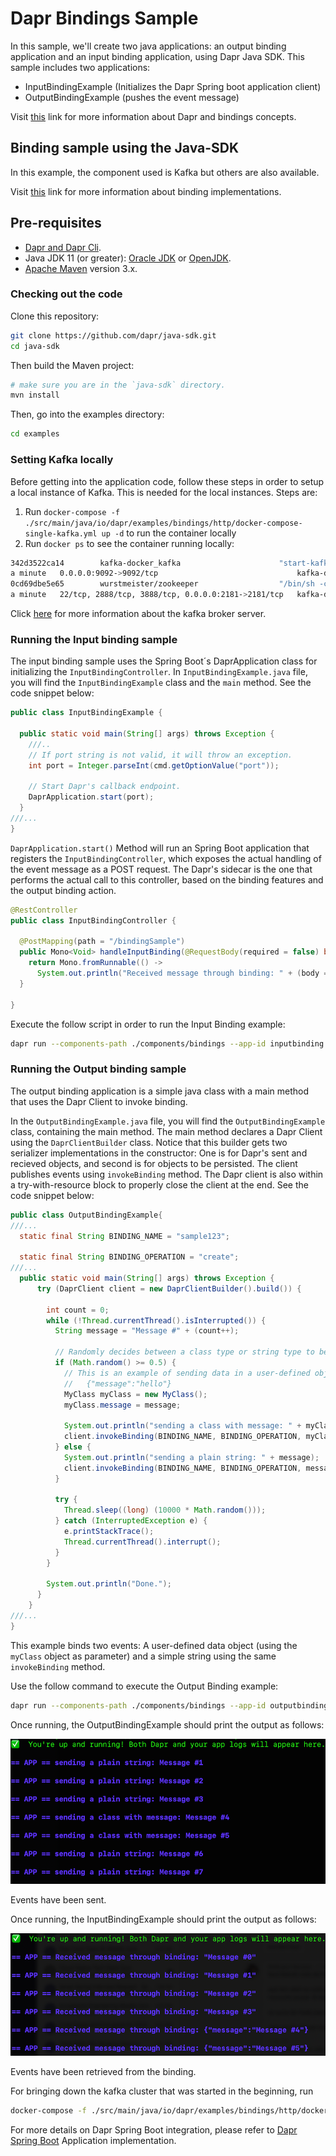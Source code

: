 # Dapr Bindings Sample

In this sample, we'll create two java applications: an output binding application and an input binding application, using Dapr Java SDK. 
This sample includes two applications:

* InputBindingExample (Initializes the Dapr Spring boot application client)
* OutputBindingExample (pushes the event message)

Visit [this](https://docs.dapr.io/developing-applications/building-blocks/bindings/bindings-overview/) link for more information about Dapr and bindings concepts.
 
## Binding sample using the Java-SDK

In this example, the component used is Kafka but others are also available.

Visit [this](https://github.com/dapr/components-contrib/tree/master/bindings) link for more information about binding implementations.


## Pre-requisites

* [Dapr and Dapr Cli](https://docs.dapr.io/getting-started/install-dapr/).
* Java JDK 11 (or greater): [Oracle JDK](https://www.oracle.com/technetwork/java/javase/downloads/index.html#JDK11) or [OpenJDK](https://jdk.java.net/13/).
* [Apache Maven](https://maven.apache.org/install.html) version 3.x.

### Checking out the code

Clone this repository:

```sh
git clone https://github.com/dapr/java-sdk.git
cd java-sdk
```

Then build the Maven project:

```sh
# make sure you are in the `java-sdk` directory.
mvn install
```

Then, go into the examples directory:

```sh
cd examples
```

### Setting Kafka locally

Before getting into the application code, follow these steps in order to setup a local instance of Kafka. This is needed for the local instances. Steps are:

1. Run `docker-compose -f ./src/main/java/io/dapr/examples/bindings/http/docker-compose-single-kafka.yml up -d` to run the container locally
2. Run `docker ps` to see the container running locally: 

```bash
342d3522ca14        kafka-docker_kafka                      "start-kafka.sh"         14 hours ago        Up About
a minute   0.0.0.0:9092->9092/tcp                               kafka-docker_kafka_1
0cd69dbe5e65        wurstmeister/zookeeper                  "/bin/sh -c '/usr/sb…"   8 days ago          Up About
a minute   22/tcp, 2888/tcp, 3888/tcp, 0.0.0.0:2181->2181/tcp   kafka-docker_zookeeper_1
```
Click [here](https://github.com/wurstmeister/kafka-docker) for more information about the kafka broker server.

### Running the Input binding sample

The input binding sample uses the Spring Boot´s DaprApplication class for initializing the `InputBindingController`. In `InputBindingExample.java` file, you will find the `InputBindingExample` class and the `main` method. See the code snippet below:

```java
public class InputBindingExample {

  public static void main(String[] args) throws Exception {
    ///..
    // If port string is not valid, it will throw an exception.
    int port = Integer.parseInt(cmd.getOptionValue("port"));

    // Start Dapr's callback endpoint.
    DaprApplication.start(port);
  }
///...
}
```

`DaprApplication.start()` Method will run an Spring Boot application that registers the `InputBindingController`, which exposes the actual handling of the event message as a POST request. The Dapr's sidecar is the one that performs the actual call to this controller, based on the binding features and the output binding action. 

```java
@RestController
public class InputBindingController {

  @PostMapping(path = "/bindingSample")
  public Mono<Void> handleInputBinding(@RequestBody(required = false) byte[] body) {
    return Mono.fromRunnable(() ->
      System.out.println("Received message through binding: " + (body == null ? "" : new String(body))));
  }

}
```

 Execute the follow script in order to run the Input Binding example:
```sh
dapr run --components-path ./components/bindings --app-id inputbinding --app-port 3000 -- java -jar target/dapr-java-sdk-examples-exec.jar io.dapr.examples.bindings.http.InputBindingExample -p 3000
```

### Running the Output binding sample

The output binding application is a simple java class with a main method that uses the Dapr Client to invoke binding.

In the `OutputBindingExample.java` file, you will find the `OutputBindingExample` class, containing the main method. The main method declares a Dapr Client using the `DaprClientBuilder` class. Notice that this builder gets two serializer implementations in the constructor: One is for Dapr's sent and recieved objects, and second is for objects to be persisted. The client publishes events using `invokeBinding` method. The Dapr client is also within a try-with-resource block to properly close the client at the end. See the code snippet below: 
```java
public class OutputBindingExample{
///...
  static final String BINDING_NAME = "sample123";

  static final String BINDING_OPERATION = "create";
///...
  public static void main(String[] args) throws Exception {
      try (DaprClient client = new DaprClientBuilder().build()) {
  
        int count = 0;
        while (!Thread.currentThread().isInterrupted()) {
          String message = "Message #" + (count++);
  
          // Randomly decides between a class type or string type to be sent.
          if (Math.random() >= 0.5) {
            // This is an example of sending data in a user-defined object.  The input binding will receive:
            //   {"message":"hello"}
            MyClass myClass = new MyClass();
            myClass.message = message;
  
            System.out.println("sending a class with message: " + myClass.message);
            client.invokeBinding(BINDING_NAME, BINDING_OPERATION, myClass).block();
          } else {
            System.out.println("sending a plain string: " + message);
            client.invokeBinding(BINDING_NAME, BINDING_OPERATION, message).block();
          }
  
          try {
            Thread.sleep((long) (10000 * Math.random()));
          } catch (InterruptedException e) {
            e.printStackTrace();
            Thread.currentThread().interrupt();
          }
        }
  
        System.out.println("Done.");
      }
    }
///...
}
```

This example binds two events: A user-defined data object (using the `myClass` object as parameter) and a simple string using the same `invokeBinding` method.

Use the follow command to execute the Output Binding example:

```sh
dapr run --components-path ./components/bindings --app-id outputbinding -- java -jar target/dapr-java-sdk-examples-exec.jar io.dapr.examples.bindings.http.OutputBindingExample
```

Once running, the OutputBindingExample should print the output as follows:

![publisheroutput](../../../../../../resources/img/outputbinding.png)

Events have been sent.

Once running, the InputBindingExample should print the output as follows:

![publisherinput](../../../../../../resources/img/inputbinding.png)

Events have been retrieved from the binding.

For bringing down the kafka cluster that was started in the beginning, run
```sh
docker-compose -f ./src/main/java/io/dapr/examples/bindings/http/docker-compose-single-kafka.yml down
```

For more details on Dapr Spring Boot integration, please refer to [Dapr Spring Boot](../../DaprApplication.java)  Application implementation.
